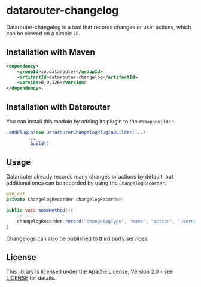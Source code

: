 # datarouter-changelog

Datarouter-changelog is a tool that records changes or user actions, which can be viewed on a simple UI.

## Installation with Maven

```xml
<dependency>
	<groupId>io.datarouter</groupId>
	<artifactId>datarouter-changelog</artifactId>
	<version>0.0.126</version>
</dependency>
```

## Installation with Datarouter

You can install this module by adding its plugin to the `WebappBuilder`.

```java
.addPlugin(new DatarouterChangelogPluginBuilder(...)
		...
		.build()
```

## Usage

Datarouter already records many changes or actions by default, but additional ones can be recorded by using the `ChangelogRecorder`.

```java
@Inject
private ChangelogRecorder changelogRecorder;

public void someMethod(){
	// ...
	changelogRecorder.record("changelogType", "name", "action", "username", "userToken", "comment");
}
```
Changelogs can also be published to third party services.

## License

This library is licensed under the Apache License, Version 2.0 - see [LICENSE](../LICENSE) for details.
